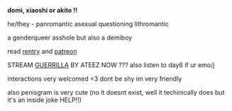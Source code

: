 **domi, xiaoshi or akito !!**

he/they - panromantic asexual questioning lithromantic

a genderqueer asshole but also a demiboy

read [rentry](https://rentry.co/linkup) and [patreon](https://patreon.com/shinonomeakito)

STREAM [GUERRILLA](https://open.spotify.com/track/0tYZo2UhV1lrUez5CA0Iyw?si=229b59abf4e04370) BY ATEEZ NOW ??? also listen to day6 if ur emo/j

interactions very welcomed <3 dont be shy im very friendly

also penisgram is very cute (no it doesnt exist, well it techinically does but it's an inside joke HELP!!)
